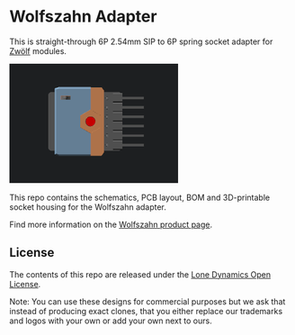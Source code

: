 # Wolfszahn Adapter

This is straight-through 6P 2.54mm SIP to 6P spring socket adapter for [Zwölf](https://github.com/machdyne/zwolf) modules.

![Wolfszahn](https://github.com/machdyne/wolfszahn/blob/d93433dd146d99b5ae053b9facc684c07463c79d/wolfszahn.png)

This repo contains the schematics, PCB layout, BOM and 3D-printable socket housing for the Wolfszahn adapter.

Find more information on the [Wolfszahn product page](https://machdyne.com/product/zwolf-wolfszahn-adapter/).

## License

The contents of this repo are released under the [Lone Dynamics Open License](LICENSE.md).

Note: You can use these designs for commercial purposes but we ask that instead of producing exact clones, that you either replace our trademarks and logos with your own or add your own next to ours.
